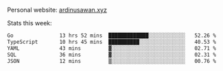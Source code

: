 Personal website: [ardinusawan.xyz](https://ardinusawan.xyz)

Stats this week:
<!--START_SECTION:waka-->

```txt
Go               13 hrs 52 mins  █████████████░░░░░░░░░░░░   52.26 %
TypeScript       10 hrs 45 mins  ██████████░░░░░░░░░░░░░░░   40.53 %
YAML             43 mins         ▓░░░░░░░░░░░░░░░░░░░░░░░░   02.71 %
SQL              36 mins         ▓░░░░░░░░░░░░░░░░░░░░░░░░   02.31 %
JSON             12 mins         ▒░░░░░░░░░░░░░░░░░░░░░░░░   00.76 %
```

<!--END_SECTION:waka-->
